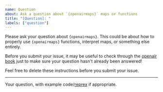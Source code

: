 ```yaml
---
name: Question
about: Ask a question about `{openairmaps}` maps or functions
title: "[Question]: "
labels: ["question"]
---
```


Please ask your question about `{openairmaps}`. This could be about how to properly use `{openairmaps}` functions, interpret maps, or something else entirely.

Before you submit your issue, it may be useful to check through the [openair book](https://openair-project.github.io/book/) just to make sure your question hasn't already been answered!

Feel free to delete these instructions before you submit your issue.

------------------------------------------------------------------------

Your question, with example code/[reprex](https://openair-project.github.io/book/sections/appendices/appendix-gethelp.html#sec-reprex) if appropriate.
